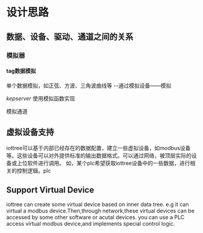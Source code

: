 # 设计思路

## 数据、设备、驱动、通道之间的关系

### 模拟器

#### tag数据模拟

单个数据模拟，如正弦、方波、三角波曲线等
 --通过模拟设备——模拟

 *kepserver* 使用模拟函数实现

模拟通道



## 虚拟设备支持

iottree可以基于内部已经存在的数据配置，建立一些虚拟设备，如modbus设备等。这些设备可以对外提供标准的输出数据格式。可以通过网络，被顶层实际的设备或上位软件进行调用。
如，某个plc希望获取iottree设备中的一些数据，进行相关的控制逻辑。plc


## Support Virtual Device

iottree can create some virtual device based on inner data tree. e.g it can virtual a modbus device.Then,through network,these virtual devices can be accessed by some other software or acutal devices.
you can use a PLC access virtual modbus device,and implements special control logic.


